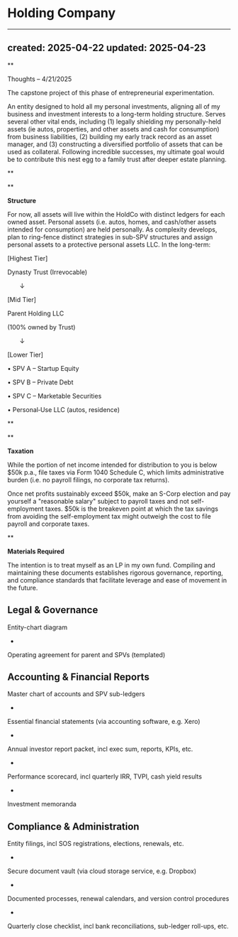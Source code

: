 # Holding Company

---
created: 2025-04-22
updated: 2025-04-23
---

**

Thoughts – 4/21/2025

The capstone project of this phase of entrepreneurial experimentation. 

An entity designed to hold all my personal investments, aligning all of my business and investment interests to a long-term holding structure. Serves several other vital ends, including (1) legally shielding my personally-held assets (ie autos, properties, and other assets and cash for consumption) from business liabilities, (2) building my early track record as an asset manager, and (3) constructing a diversified portfolio of assets that can be used as collateral. Following incredible successes, my ultimate goal would be to contribute this nest egg to a family trust after deeper estate planning.

**

**

**Structure**

For now, all assets will live within the HoldCo with distinct ledgers for each owned asset. Personal assets (i.e. autos, homes, and cash/other assets intended for consumption) are held personally. As complexity develops, plan to ring-fence distinct strategies in sub-SPV structures and assign personal assets to a protective personal assets LLC. In the long-term:

[Highest Tier]

Dynasty Trust (Irrevocable)

       ↓

[Mid Tier]

Parent Holding LLC  

 (100% owned by Trust)

       ↓

[Lower Tier]

• SPV A – Startup Equity  

• SPV B – Private Debt  

• SPV C – Marketable Securities  

• Personal‑Use LLC (autos, residence)

**

**

**Taxation**

While the portion of net income intended for distribution to you is below $50k p.a., file taxes via Form 1040 Schedule C, which limits administrative burden (i.e. no payroll filings, no corporate tax returns). 

Once net profits sustainably exceed $50k, make an S-Corp election and pay yourself a "reasonable salary" subject to payroll taxes and not self-employment taxes. $50k is the breakeven point at which the tax savings from avoiding the self-employment tax might outweigh the cost to file payroll and corporate taxes.

**

**Materials Required**

The intention is to treat myself as an LP in my own fund. Compiling and maintaining these documents establishes rigorous governance, reporting, and compliance standards that facilitate leverage and ease of movement in the future.

Legal & Governance
- 
Entity-chart diagram

- 
Operating agreement for parent and SPVs (templated)

Accounting & Financial Reports
- 
Master chart of accounts and SPV sub-ledgers

- 
Essential financial statements (via accounting software, e.g. Xero)

- 
Annual investor report packet, incl exec sum, reports, KPIs, etc.

- 
Performance scorecard, incl quarterly IRR, TVPI, cash yield results 

- 
Investment memoranda

Compliance & Administration
- 
Entity filings, incl SOS registrations, elections, renewals, etc.

- 
Secure document vault (via cloud storage service, e.g. Dropbox)

- 
Documented processes, renewal calendars, and version control procedures

- 
Quarterly close checklist, incl bank reconciliations, sub-ledger roll-ups, etc.